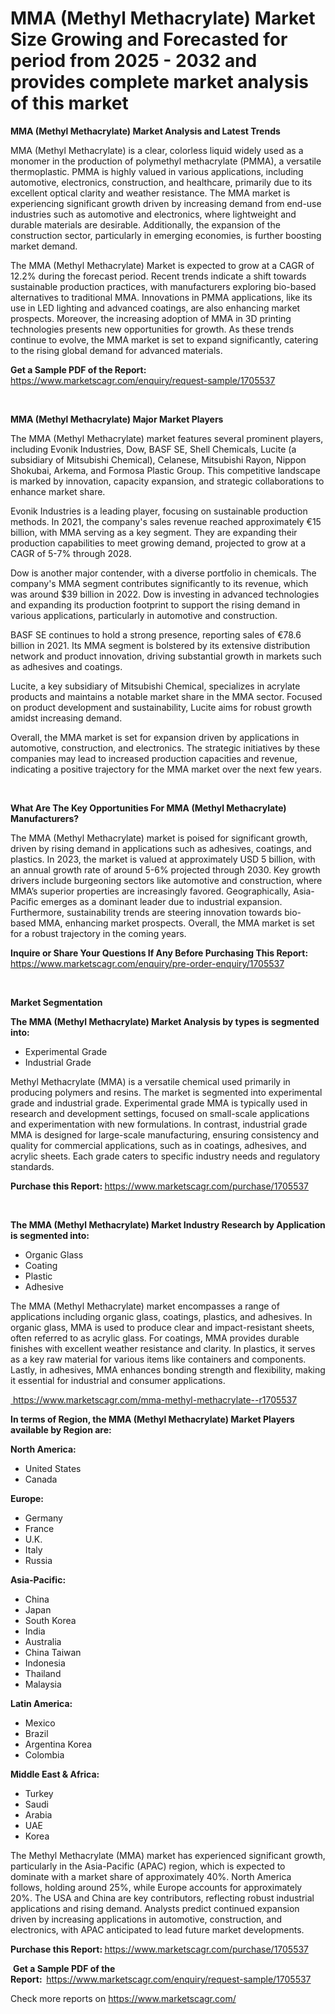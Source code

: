 <p><h1>MMA (Methyl Methacrylate) Market Size Growing and Forecasted for period from 2025 - 2032 and provides complete market analysis of this market</h1></p><p><strong>MMA (Methyl Methacrylate) Market Analysis and Latest Trends</strong></p>
<p><p>MMA (Methyl Methacrylate) is a clear, colorless liquid widely used as a monomer in the production of polymethyl methacrylate (PMMA), a versatile thermoplastic. PMMA is highly valued in various applications, including automotive, electronics, construction, and healthcare, primarily due to its excellent optical clarity and weather resistance. The MMA market is experiencing significant growth driven by increasing demand from end-use industries such as automotive and electronics, where lightweight and durable materials are desirable. Additionally, the expansion of the construction sector, particularly in emerging economies, is further boosting market demand.</p><p>The MMA (Methyl Methacrylate) Market is expected to grow at a CAGR of 12.2% during the forecast period. Recent trends indicate a shift towards sustainable production practices, with manufacturers exploring bio-based alternatives to traditional MMA. Innovations in PMMA applications, like its use in LED lighting and advanced coatings, are also enhancing market prospects. Moreover, the increasing adoption of MMA in 3D printing technologies presents new opportunities for growth. As these trends continue to evolve, the MMA market is set to expand significantly, catering to the rising global demand for advanced materials.</p></p>
<p><strong>Get a Sample PDF of the Report:&nbsp;</strong> <a href="https://www.marketscagr.com/enquiry/request-sample/1705537?utm_campaign=3122&utm_medium=2&utm_source=Github&utm_content=ia&utm_term=27032025&utm_id=mma-methyl-methacrylate">https://www.marketscagr.com/enquiry/request-sample/1705537</a></p>
<p>&nbsp;</p>
<p><strong>MMA (Methyl Methacrylate) Major Market Players</strong></p>
<p><p>The MMA (Methyl Methacrylate) market features several prominent players, including Evonik Industries, Dow, BASF SE, Shell Chemicals, Lucite (a subsidiary of Mitsubishi Chemical), Celanese, Mitsubishi Rayon, Nippon Shokubai, Arkema, and Formosa Plastic Group. This competitive landscape is marked by innovation, capacity expansion, and strategic collaborations to enhance market share.</p><p>Evonik Industries is a leading player, focusing on sustainable production methods. In 2021, the company's sales revenue reached approximately €15 billion, with MMA serving as a key segment. They are expanding their production capabilities to meet growing demand, projected to grow at a CAGR of 5-7% through 2028.</p><p>Dow is another major contender, with a diverse portfolio in chemicals. The company's MMA segment contributes significantly to its revenue, which was around $39 billion in 2022. Dow is investing in advanced technologies and expanding its production footprint to support the rising demand in various applications, particularly in automotive and construction.</p><p>BASF SE continues to hold a strong presence, reporting sales of €78.6 billion in 2021. Its MMA segment is bolstered by its extensive distribution network and product innovation, driving substantial growth in markets such as adhesives and coatings.</p><p>Lucite, a key subsidiary of Mitsubishi Chemical, specializes in acrylate products and maintains a notable market share in the MMA sector. Focused on product development and sustainability, Lucite aims for robust growth amidst increasing demand.</p><p>Overall, the MMA market is set for expansion driven by applications in automotive, construction, and electronics. The strategic initiatives by these companies may lead to increased production capacities and revenue, indicating a positive trajectory for the MMA market over the next few years.</p></p>
<p>&nbsp;</p>
<p><strong>What Are The Key Opportunities For MMA (Methyl Methacrylate) Manufacturers?</strong></p>
<p><p>The MMA (Methyl Methacrylate) market is poised for significant growth, driven by rising demand in applications such as adhesives, coatings, and plastics. In 2023, the market is valued at approximately USD 5 billion, with an annual growth rate of around 5-6% projected through 2030. Key growth drivers include burgeoning sectors like automotive and construction, where MMA’s superior properties are increasingly favored. Geographically, Asia-Pacific emerges as a dominant leader due to industrial expansion. Furthermore, sustainability trends are steering innovation towards bio-based MMA, enhancing market prospects. Overall, the MMA market is set for a robust trajectory in the coming years.</p></p>
<p><strong>Inquire or Share Your Questions If Any Before Purchasing This Report:</strong> <a href="https://www.marketscagr.com/enquiry/pre-order-enquiry/1705537?utm_campaign=3122&utm_medium=2&utm_source=Github&utm_content=ia&utm_term=27032025&utm_id=mma-methyl-methacrylate">https://www.marketscagr.com/enquiry/pre-order-enquiry/1705537</a></p>
<p>&nbsp;</p>
<p><strong>Market Segmentation</strong></p>
<p><strong>The MMA (Methyl Methacrylate) Market Analysis by types is segmented into:</strong></p>
<p><ul><li>Experimental Grade</li><li>Industrial Grade</li></ul></p>
<p><p>Methyl Methacrylate (MMA) is a versatile chemical used primarily in producing polymers and resins. The market is segmented into experimental grade and industrial grade. Experimental grade MMA is typically used in research and development settings, focused on small-scale applications and experimentation with new formulations. In contrast, industrial grade MMA is designed for large-scale manufacturing, ensuring consistency and quality for commercial applications, such as in coatings, adhesives, and acrylic sheets. Each grade caters to specific industry needs and regulatory standards.</p></p>
<p><strong>Purchase this Report:&nbsp;</strong><a href="https://www.marketscagr.com/purchase/1705537?utm_campaign=3122&utm_medium=2&utm_source=Github&utm_content=ia&utm_term=27032025&utm_id=mma-methyl-methacrylate">https://www.marketscagr.com/purchase/1705537</a></p>
<p>&nbsp;</p>
<p><strong>The MMA (Methyl Methacrylate) Market Industry Research by Application is segmented into:</strong></p>
<p><ul><li>Organic Glass</li><li>Coating</li><li>Plastic</li><li>Adhesive</li></ul></p>
<p><p>The MMA (Methyl Methacrylate) market encompasses a range of applications including organic glass, coatings, plastics, and adhesives. In organic glass, MMA is used to produce clear and impact-resistant sheets, often referred to as acrylic glass. For coatings, MMA provides durable finishes with excellent weather resistance and clarity. In plastics, it serves as a key raw material for various items like containers and components. Lastly, in adhesives, MMA enhances bonding strength and flexibility, making it essential for industrial and consumer applications.</p></p>
<p><a href="https://www.marketscagr.com/mma-methyl-methacrylate--r1705537?utm_campaign=3122&utm_medium=2&utm_source=Github&utm_content=ia&utm_term=27032025&utm_id=mma-methyl-methacrylate">&nbsp;https://www.marketscagr.com/mma-methyl-methacrylate--r1705537</a></p>
<p><strong>In terms of Region, the MMA (Methyl Methacrylate) Market Players available by Region are:</strong></p>
<p>
    <p> <strong> North America: </strong>
        <ul>
            <li>United States</li>
            <li>Canada</li>
        </ul>
        </p> 
    <p> <strong> Europe: </strong>
        <ul>
            <li>Germany</li>
            <li>France</li>
            <li>U.K.</li>
            <li>Italy</li>
            <li>Russia</li>
        </ul>
        </p> 
    <p> <strong> Asia-Pacific: </strong>
        <ul>
            <li>China</li>
            <li>Japan</li>
            <li>South Korea</li>
            <li>India</li>
            <li>Australia</li>
            <li>China Taiwan</li>
            <li>Indonesia</li>
            <li>Thailand</li>
            <li>Malaysia</li>
        </ul>
        </p> 
    <p> <strong> Latin America: </strong>
        <ul>
            <li>Mexico</li>
            <li>Brazil</li>
            <li>Argentina Korea</li>
            <li>Colombia</li>
        </ul>
        </p> 
    <p> <strong> Middle East & Africa: </strong>
        <ul>
            <li>Turkey</li>
            <li>Saudi</li>
            <li>Arabia</li>
            <li>UAE</li>
            <li>Korea</li>
        </ul>
    </p>
    </p>
<p><p>The Methyl Methacrylate (MMA) market has experienced significant growth, particularly in the Asia-Pacific (APAC) region, which is expected to dominate with a market share of approximately 40%. North America follows, holding around 25%, while Europe accounts for approximately 20%. The USA and China are key contributors, reflecting robust industrial applications and rising demand. Analysts predict continued expansion driven by increasing applications in automotive, construction, and electronics, with APAC anticipated to lead future market developments.</p></p>
<p><strong>Purchase this Report: </strong><a href="https://www.marketscagr.com/purchase/1705537?utm_campaign=3122&utm_medium=2&utm_source=Github&utm_content=ia&utm_term=27032025&utm_id=mma-methyl-methacrylate">https://www.marketscagr.com/purchase/1705537</a></p>
<p>&nbsp;<strong>Get a Sample PDF of the Report:&nbsp;&nbsp;</strong><a href="https://www.marketscagr.com/enquiry/request-sample/1705537?utm_campaign=3122&utm_medium=2&utm_source=Github&utm_content=ia&utm_term=27032025&utm_id=mma-methyl-methacrylate">https://www.marketscagr.com/enquiry/request-sample/1705537</a></p>
<p><strong></strong></p>
<p>Check more reports on <a href="https://www.marketscagr.com/?utm_campaign=3122&utm_medium=2&utm_source=Github&utm_content=ia&utm_term=27032025&utm_id=mma-methyl-methacrylate">https://www.marketscagr.com/</a></p>